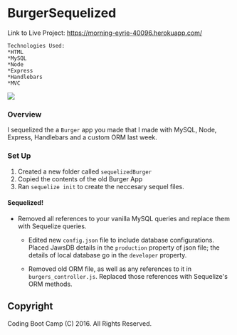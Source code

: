 # BurgerSequelized

Link to Live Project: https://morning-eyrie-40096.herokuapp.com/

~~~~~
Technologies Used:
*HTML
*MySQL
*Node
*Express
*Handlebars
*MVC
~~~~~
![](http://i.giphy.com/EhSZHMruYxvjO.gif)

### Overview
I sequelized the a `Burger` app you made that I made with MySQL, Node, Express, Handlebars and a custom ORM last week. 

### Set Up
1. Created a new folder called `sequelizedBurger`
2. Copied the contents of the old Burger App
3. Ran `sequelize init` to create the neccesary sequel files.

#### Sequelized!

* Removed all references to your vanilla MySQL queries and replace them with Sequelize queries.

	* Edited new `config.json` file to include database configurations. Placed JawsDB details in the `production` property of json file; the details of local database go in the `developer` property.

	* Removed old ORM file, as well as any references to it in `burgers_controller.js`. Replaced those references with Sequelize's ORM methods.
## Copyright
Coding Boot Camp (C) 2016. All Rights Reserved.
